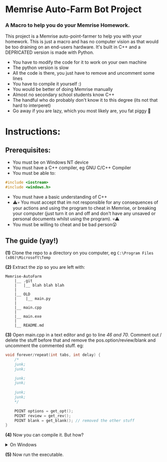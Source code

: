# Memrise Auto-Farm Bot Project

### A Macro to help you do your Memrise Homework.

This project is a Memrise auto-point-farmer to help you with your homework. This is just a macro and has no computer vision as that would be too draining on an end-users hardware. It's built in C++ and a DEPRICATED version is made with Python.

* You have to modify the code for it to work on your own machine
* The python version is slow
* All the code is there, you just have to remove and uncomment some lines
* You have to compile it yourself :)
* You would be better of doing Memrise manually
* Almost no secondary school students know C++
* The handful who do probably don't know it to this degree (its not that hard to interperet)
* Go away if you are lazy, which you most likely are, you fat piggy 🐷

# Instructions:

## Prerequisites:
* You must be on Windows NT device
* You must have a C++ compiler, eg GNU C/C++ Compiler
* You must be able to:
```c++
#include <iostream>
#include <windows.h>
```
* You must have a basic understanding of C++
* ⚠️💀 You must accept that im not responsible for any consequences of your actions and using the program to cheat in Memrise, or breaking your computer (just turn it on and off and don't have any unsaved or personal documents whilst using the program). 💀⚠️
* You must be willing to cheat and be bad person😲

## The guide (yay!)

**(1)** Clone the repo to a directory on you computer, eg 
```C:\Program Files (x86)\Microsoft\Temp```

**(2)** Extract the zip so you are left with:

```
Memrise-AutoFarm
    |__ .git
    |   |__ blah blah blah
    |
    |__ OLD
    |    |__ main.py
    |
    |__ main.cpp
    |
    |__ main.exe
    |
    |__ README.md
```
**(3)** Open main.cpp in a text editor and go to line *46 and 70*. Comment out / delete the stuff before that and remove the pos.option/review/blank and uncomment the commented stuff. eg:

```c++
void forever/repeat(int tabs, int delay) {
    /*
    junk;
    junk;

    junk;
    junk;
    
    junk;
    junk;
    */

	POINT options = get_opt();
	POINT review = get_rev();
	POINT blank = get_blank(); // removed the other stuff
}
```
**(4)** Now you can compile it. But how?

<details>
<summary>On Windows</summary>

4 [1] Get [MinGW](https://sourceforge.net/projects/mingw/).

4 [2] Install:

    [x] mingw-32-base
    [x] mingw-gcc-g++

4 [3] Add ```C:\MinGW\bin``` to **PATH** in ```System Environment Variables```

4 [4] Do g++ (input file) -o (output name)
</details>

**(5)** Now run the executable.

